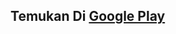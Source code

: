 ## Temukan Di [Google Play](https://play.google.com/store/apps/details?id=com.mubasoftworks.benaratausalah)
